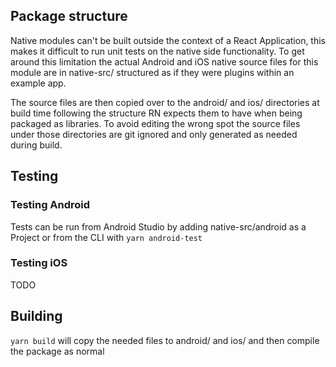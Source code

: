 ## Package structure

Native modules can't be built outside the context of a React Application, this makes it difficult to run unit tests
on the native side functionality. To get around this limitation the actual Android and iOS native source files for this
module are in native-src/ structured as if they were plugins within an example app.

The source files are then copied over to the android/ and ios/ directories at build time following the structure RN
expects them to have when being packaged as libraries. To avoid editing the wrong spot the source files under those
directories are git ignored and only generated as needed during build.

## Testing

### Testing Android

Tests can be run from Android Studio by adding native-src/android as a Project or from the CLI with `yarn android-test`

### Testing iOS

TODO

## Building

`yarn build` will copy the needed files to android/ and ios/ and then compile the package as normal
